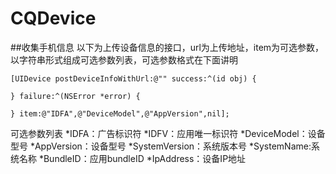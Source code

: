 # CQDevice
##收集手机信息
以下为上传设备信息的接口，url为上传地址，item为可选参数，以字符串形式组成可选参数列表，可选参数格式在下面讲明
```
[UIDevice postDeviceInfoWithUrl:@"" success:^(id obj) {

} failure:^(NSError *error) {

} item:@"IDFA",@"DeviceModel",@"AppVersion",nil];
```
可选参数列表
*IDFA：广告标识符
*IDFV：应用唯一标识符
*DeviceModel：设备型号
*AppVersion：设备型号
*SystemVersion：系统版本号
*SystemName:系统名称
*BundleID：应用bundleID
*IpAddress：设备IP地址

